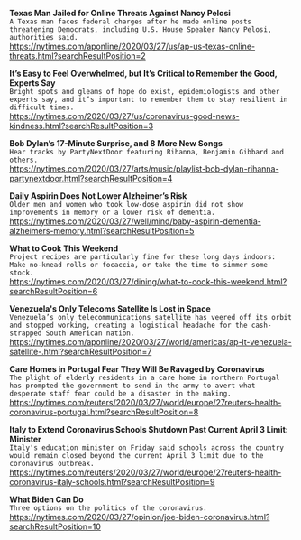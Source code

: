 **Texas Man Jailed for Online Threats Against Nancy Pelosi**\
`A Texas man faces federal charges after he made online posts threatening Democrats, including U.S. House Speaker Nancy Pelosi, authorities said.`\
https://nytimes.com/aponline/2020/03/27/us/ap-us-texas-online-threats.html?searchResultPosition=2

**It’s Easy to Feel Overwhelmed, but It’s Critical to Remember the Good, Experts Say**\
`Bright spots and gleams of hope do exist, epidemiologists and other experts say, and it’s important to remember them to stay resilient in difficult times.`\
https://nytimes.com/2020/03/27/us/coronavirus-good-news-kindness.html?searchResultPosition=3

**Bob Dylan’s 17-Minute Surprise, and 8 More New Songs**\
`Hear tracks by PartyNextDoor featuring Rihanna, Benjamin Gibbard and others.`\
https://nytimes.com/2020/03/27/arts/music/playlist-bob-dylan-rihanna-partynextdoor.html?searchResultPosition=4

**Daily Aspirin Does Not Lower Alzheimer’s Risk**\
`Older men and women who took low-dose aspirin did not show improvements in memory or a lower risk of dementia.`\
https://nytimes.com/2020/03/27/well/mind/baby-aspirin-dementia-alzheimers-memory.html?searchResultPosition=5

**What to Cook This Weekend**\
`Project recipes are particularly fine for these long days indoors: Make no-knead rolls or focaccia, or take the time to simmer some stock.`\
https://nytimes.com/2020/03/27/dining/what-to-cook-this-weekend.html?searchResultPosition=6

**Venezuela's Only Telecoms Satellite Is Lost in Space**\
`Venezuela’s only telecommunications satellite has veered off its orbit and stopped working, creating a logistical headache for the cash-strapped South American nation.`\
https://nytimes.com/aponline/2020/03/27/world/americas/ap-lt-venezuela-satellite-.html?searchResultPosition=7

**Care Homes in Portugal Fear They Will Be Ravaged by Coronavirus**\
`The plight of elderly residents in a care home in northern Portugal has prompted the government to send in the army to avert what desperate staff fear could be a disaster in the making.`\
https://nytimes.com/reuters/2020/03/27/world/europe/27reuters-health-coronavirus-portugal.html?searchResultPosition=8

**Italy to Extend Coronavirus Schools Shutdown Past Current April 3 Limit: Minister**\
`Italy's education minister on Friday said schools across the country would remain closed beyond the current April 3 limit due to the coronavirus outbreak.`\
https://nytimes.com/reuters/2020/03/27/world/europe/27reuters-health-coronavirus-italy-schools.html?searchResultPosition=9

**What Biden Can Do**\
`Three options on the politics of the coronavirus.`\
https://nytimes.com/2020/03/27/opinion/joe-biden-coronavirus.html?searchResultPosition=10

